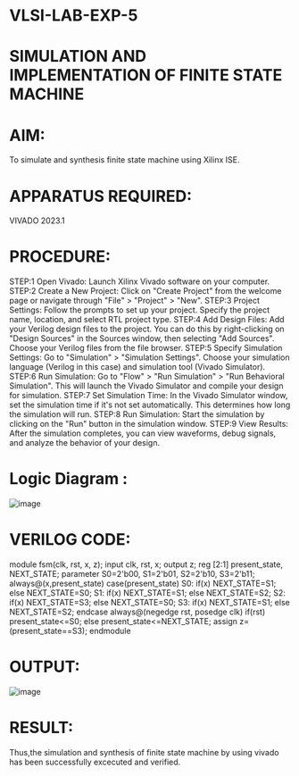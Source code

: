 # VLSI-LAB-EXP-5

# SIMULATION AND IMPLEMENTATION OF FINITE STATE MACHINE

# AIM:
To simulate and synthesis finite state machine using Xilinx ISE.

# APPARATUS REQUIRED: 
  VIVADO 2023.1

# PROCEDURE: 
STEP:1 Open Vivado: Launch Xilinx Vivado software on your computer.
STEP:2 Create a New Project: Click on "Create Project" from the welcome page or navigate through "File" > "Project" > "New".
STEP:3 Project Settings: Follow the prompts to set up your project. Specify the project name, location, and select RTL project type.
STEP:4 Add Design Files: Add your Verilog design files to the project. You can do this by right-clicking on "Design Sources" in the Sources window, then selecting "Add Sources". Choose your Verilog files from the file browser.
STEP:5 Specify Simulation Settings: Go to "Simulation" > "Simulation Settings". Choose your simulation language (Verilog in this case) and simulation tool (Vivado Simulator).
STEP:6 Run Simulation: Go to "Flow" > "Run Simulation" > "Run Behavioral Simulation". This will launch the Vivado Simulator and compile your design for simulation.
STEP:7 Set Simulation Time: In the Vivado Simulator window, set the simulation time if it's not set automatically. This determines how long the simulation will run.
STEP:8 Run Simulation: Start the simulation by clicking on the "Run" button in the simulation window.
STEP:9 View Results: After the simulation completes, you can view waveforms, debug signals, and analyze the behavior of your design.

# Logic Diagram :
![image](https://github.com/navaneethans/VLSI-LAB-EXP-5/assets/6987778/34ec5d63-2b3b-4511-81ef-99f4572d5869)


# VERILOG CODE:
module fsm(clk, rst, x, z);
input clk, rst, x;
output z;
reg [2:1] present_state, NEXT_STATE;
parameter S0=2'b00, S1=2'b01, S2=2'b10, S3=2'b11;
always@(x,present_state)
case(present_state)
S0: if(x)
NEXT_STATE=S1;
else
NEXT_STATE=S0;
S1: if(x)
NEXT_STATE=S1;
else
NEXT_STATE=S2;
S2: if(x)
NEXT_STATE=S3;
else
NEXT_STATE=S0;
S3: if(x)
NEXT_STATE=S1;
else
NEXT_STATE=S2;
endcase
always@(negedge rst, posedge clk)
if(rst)
present_state<=S0;
else
present_state<=NEXT_STATE;
assign z=(present_state==S3);
endmodule


# OUTPUT:
![image](https://github.com/navaneethans/VLSI-LAB-EXP-5/assets/159164885/7fcbc8d5-b980-4f92-9042-4e8cf8bc4d17)


# RESULT:
Thus,the simulation and synthesis of finite state machine by using vivado has been successfully excecuted and verified.


